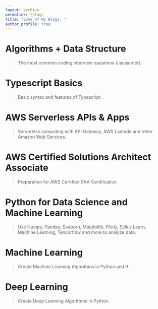 ```yaml
---
layout: archive
permalink: /blog/
title: "Some of My Blogs. "
author_profile: true
---
```


# Algorithms + Data Structure
>The most common coding interview questions (Javascript).

# Typescript Basics
> Basic syntax and features of Typescript.

# AWS Serverless APIs & Apps
>Serverless computing with API Gateway, AWS Lambda and other Amazon Web Services.

# AWS Certified Solutions Architect Associate 
>Preparation for AWS Certified SAA Certification

# Python for Data Science and Machine Learning
>Use Numpy, Pandas, Seaborn, Matplotlib, Plotly, Scikit-Learn, Machine Leatning, Tensorflow and more to analyze data.

# Machine Learning
>Create Machine Learning Algorithms in Python and R.

# Deep Learning
>Create Deep Learning Algorithms in Python.

